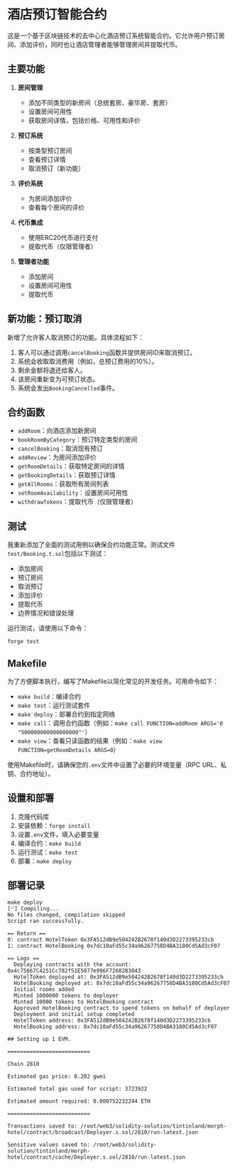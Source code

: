 # 酒店预订智能合约

这是一个基于区块链技术的去中心化酒店预订系统智能合约。它允许用户预订房间、添加评价，同时也让酒店管理者能够管理房间并提取代币。

## 主要功能

1. **房间管理**
   - 添加不同类型的新房间（总统套房、豪华房、套房）
   - 设置房间可用性
   - 获取房间详情，包括价格、可用性和评价

2. **预订系统**
   - 按类型预订房间
   - 查看预订详情
   - 取消预订（新功能）

3. **评价系统**
   - 为房间添加评价
   - 查看每个房间的评价

4. **代币集成**
   - 使用ERC20代币进行支付
   - 提取代币（仅限管理者）

5. **管理者功能**
   - 添加房间
   - 设置房间可用性
   - 提取代币

## 新功能：预订取消

新增了允许客人取消预订的功能。具体流程如下：

1. 客人可以通过调用`cancelBooking`函数并提供房间ID来取消预订。
2. 系统会收取取消费用（例如，总预订费用的10%）。
3. 剩余金额将退还给客人。
4. 该房间重新变为可预订状态。
5. 系统会发出`BookingCancelled`事件。

## 合约函数

- `addRoom`：向酒店添加新房间
- `bookRoomByCategory`：预订特定类型的房间
- `cancelBooking`：取消现有预订
- `addReview`：为房间添加评价
- `getRoomDetails`：获取特定房间的详情
- `getBookingDetails`：获取预订详情
- `getAllRooms`：获取所有房间列表
- `setRoomAvailability`：设置房间可用性
- `withdrawTokens`：提取代币（仅限管理者）

## 测试

我重新添加了全面的测试用例以确保合约功能正常。测试文件`test/Booking.t.sol`包括以下测试：

- 添加房间
- 预订房间
- 取消预订
- 添加评价
- 提取代币
- 边界情况和错误处理

运行测试，请使用以下命令：

`forge test`

## Makefile

为了方便脚本执行，编写了Makefile以简化常见的开发任务。可用命令如下：

- `make build`：编译合约
- `make test`：运行测试套件
- `make deploy`：部署合约到指定网络
- `make call`：调用合约函数（例如：`make call FUNCTION=addRoom ARGS='0 "500000000000000000"'`）
- `make view`：查看只读函数的结果（例如：`make view FUNCTION=getRoomDetails ARGS=0`）

使用Makefile时，请确保您的`.env`文件中设置了必要的环境变量（RPC URL、私钥、合约地址）。

## 设置和部署

1. 克隆代码库
2. 安装依赖：`forge install`
3. 设置`.env`文件，填入必要变量
4. 编译合约：`make build`
5. 运行测试：`make test`
6. 部署：`make deploy`


## 部署记录
```
make deploy
[⠊] Compiling...
No files changed, compilation skipped
Script ran successfully.

== Return ==
0: contract HotelToken 0x3FA512dB9e504242B2678f140d3D2273395233cb
1: contract HotelBooking 0x7dc10aFd55c34a96267758D4BA3180Cd5Ad3cF07

== Logs ==
  Deploying contracts with the account: 0x4c75667C4251Cc782f51E5077e996F72682B3043
  HotelToken deployed at: 0x3FA512dB9e504242B2678f140d3D2273395233cb
  HotelBooking deployed at: 0x7dc10aFd55c34a96267758D4BA3180Cd5Ad3cF07
  Initial rooms added
  Minted 1000000 tokens to deployer
  Minted 10000 tokens to HotelBooking contract
  Approved HotelBooking contract to spend tokens on behalf of deployer
  Deployment and initial setup completed
  HotelToken address: 0x3FA512dB9e504242B2678f140d3D2273395233cb
  HotelBooking address: 0x7dc10aFd55c34a96267758D4BA3180Cd5Ad3cF07

## Setting up 1 EVM.

==========================

Chain 2810

Estimated gas price: 0.202 gwei

Estimated total gas used for script: 3723922

Estimated amount required: 0.000752232244 ETH

==========================

Transactions saved to: /root/web3/solidity-solution/tintinland/morph-hotel/contract/broadcast/Deployer.s.sol/2810/run-latest.json

Sensitive values saved to: /root/web3/solidity-solution/tintinland/morph-hotel/contract/cache/Deployer.s.sol/2810/run-latest.json
```